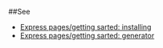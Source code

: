 ##See 

* [Express pages/getting sarted: installing](http://expressjs.com/starter/installing.html)
* [Express pages/getting sarted: generator](http://expressjs.com/starter/generator.html)
